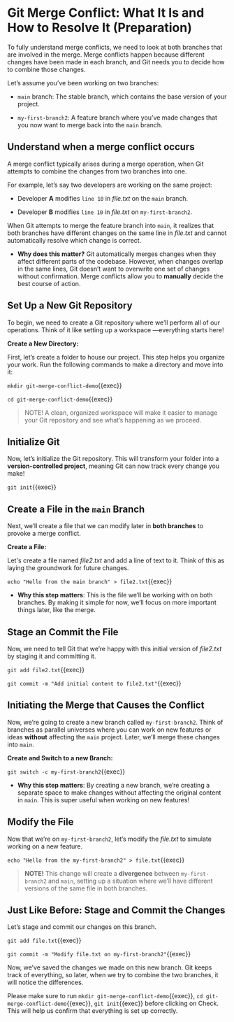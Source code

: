# Git Merge Conflict: What It Is and How to Resolve It (Preparation)

To fully understand merge conflicts, we need to look at both branches that are involved in the merge. Merge conflicts happen because different changes have been made in each branch, and Git needs you to decide how to combine those changes.

Let’s assume you’ve been working on two branches:

* `main` branch: The stable branch, which contains the base version of your project.

* `my-first-branch2`: A feature branch where you’ve made changes that you now want to merge back into the `main` branch.


## Understand when a merge conflict occurs

A merge conflict typically arises during a merge operation, when Git attempts to combine the changes from two branches into one.

For example, let’s say two developers are working on the same project:

* Developer **A** modifies `line 10` in *file.txt* on the `main` branch.

* Developer **B** modifies `line 10` in *file.txt* on `my-first-branch2`.

When Git attempts to merge the feature branch into `main`, it realizes that both branches have different changes on the same line in *file.txt* and cannot automatically resolve which change is correct.

* **Why does this matter?** Git automatically merges changes when they affect different parts of the codebase. However, when changes overlap in the same lines, Git doesn’t want to overwrite one set of changes without confirmation. Merge conflicts allow you to **manually** decide the best course of action.

## Set Up a New Git Repository

To begin, we need to create a Git repository where we’ll perform all of our operations. Think of it like setting up a workspace —everything starts here!

**Create a New Directory:**

First, let’s create a folder to house our project. This step helps you organize your work. Run the following commands to make a directory and move into it:

`mkdir git-merge-conflict-demo`{{exec}}

`cd git-merge-conflict-demo`{{exec}}

> NOTE! A clean, organized workspace will make it easier to manage your Git repository and see what’s happening as we proceed.


## Initialize Git

Now, let’s initialize the Git repository. This will transform your folder into a **version-controlled project**, meaning Git can now track every change you make!

`git init`{{exec}}

## Create a File in the `main` Branch

Next, we’ll create a file that we can modify later in **both branches** to provoke a merge conflict.

**Create a File:**

Let's create a file named *file2.txt* and add a line of text to it. Think of this as laying the groundwork for future changes.

`echo "Hello from the main branch" > file2.txt`{{exec}}

* **Why this step matters**: This is the file we’ll be working with on both branches. By making it simple for now, we’ll focus on more important things later, like the merge.

## Stage an Commit the File

Now, we need to tell Git that we’re happy with this initial version of *file2.txt* by staging it and committing it.

`git add file2.txt`{{exec}}

`git commit -m "Add initial content to file2.txt"`{{exec}}

## Initiating the Merge that Causes the Conflict

Now, we’re going to create a new branch called  `my-first-branch2`. Think of branches as parallel universes where you can work on new features or ideas **without** affecting the `main` project. Later, we’ll merge these changes into `main`.

**Create and Switch to a new Branch:**

`git switch -c my-first-branch2`{{exec}}

* **Why this step matters**: By creating a new branch, we’re creating a separate space to make changes without affecting the original content in `main`. This is super useful when working on new features!

## Modify the File

Now that we’re on `my-first-branch2`, let’s modify the *file.txt* to simulate working on a new feature.

`echo "Hello from the my-first-branch2" > file.txt`{{exec}}

> **NOTE!** This change will create a **divergence** between `my-first-branch2` and `main`, setting up a situation where we’ll have different versions of the same file in both branches.

## Just Like Before: Stage and Commit the Changes

Let’s stage and commit our changes on this branch.

`git add file.txt`{{exec}} 

`git commit -m "Modify file.txt on my-first-branch2"`{{exec}}

Now, we’ve saved the changes we made on this new branch. Git keeps track of everything, so later, when we try to combine the two branches, it will notice the differences.

Please make sure to run `mkdir git-merge-conflict-demo`{{exec}}, `cd git-merge-conflict-demo`{{exec}}, `git init`{{exec}} before clicking on Check. This will help us confirm that everything is set up correctly.